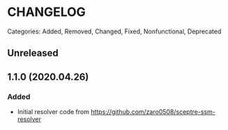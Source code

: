 # CHANGELOG

Categories: Added, Removed, Changed, Fixed, Nonfunctional, Deprecated

## Unreleased

<!--- All unreleased items go here  -->


## 1.1.0 (2020.04.26)

### Added

- Initial resolver code from https://github.com/zaro0508/sceptre-ssm-resolver


